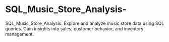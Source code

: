 # SQL_Music_Store_Analysis-
SQL_Music_Store_Analysis: Explore and analyze music store data using SQL queries. Gain insights into sales, customer behavior, and inventory management.
